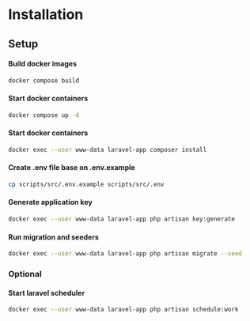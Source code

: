 # Installation

## Setup

#### Build docker images
````sh
docker compose build
````

#### Start docker containers
````sh
docker compose up -d
````

#### Start docker containers
````sh
docker exec --user www-data laravel-app composer install
````

#### Create .env file base on .env.example
````sh
cp scripts/src/.env.example scripts/src/.env
````

#### Generate application key
````sh
docker exec --user www-data laravel-app php artisan key:generate
````

#### Run migration and seeders
````sh
docker exec --user www-data laravel-app php artisan migrate --seed
````

### Optional

#### Start laravel scheduler
````sh
docker exec --user www-data laravel-app php artisan schedule:work
````
